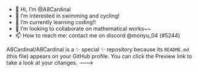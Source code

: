 - 👋 Hi, I’m @A8Cardinal
- 👀 I’m interested in swimming and cycling!
- 🌱 I’m currently learning coding!!
- 💞️ I’m looking to collaborate on mathematical works~~
- 📫 How to reach me: contact me on discord @monyu_04 (#5244)

A8Cardinal/A8Cardinal is a ✨ special ✨ repository because its `README.md` (this file) appears on your GitHub profile.
You can click the Preview link to take a look at your changes.
--->
